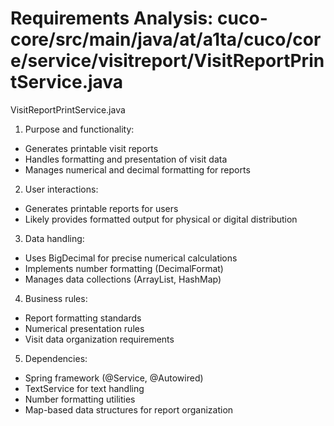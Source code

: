 # Requirements Analysis: cuco-core/src/main/java/at/a1ta/cuco/core/service/visitreport/VisitReportPrintService.java

VisitReportPrintService.java
1. Purpose and functionality:
- Generates printable visit reports
- Handles formatting and presentation of visit data
- Manages numerical and decimal formatting for reports

2. User interactions:
- Generates printable reports for users
- Likely provides formatted output for physical or digital distribution

3. Data handling:
- Uses BigDecimal for precise numerical calculations
- Implements number formatting (DecimalFormat)
- Manages data collections (ArrayList, HashMap)

4. Business rules:
- Report formatting standards
- Numerical presentation rules
- Visit data organization requirements

5. Dependencies:
- Spring framework (@Service, @Autowired)
- TextService for text handling
- Number formatting utilities
- Map-based data structures for report organization